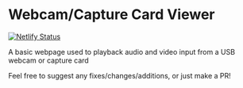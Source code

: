 # Webcam/Capture Card Viewer 

[![Netlify Status](https://api.netlify.com/api/v1/badges/211f617f-d467-4d66-a8e3-9433e603bb49/deploy-status)](https://app.netlify.com/sites/singular-yeot-fd40b1/deploys)

A basic webpage used to playback audio and video input from a USB webcam or capture card

Feel free to suggest any fixes/changes/additions, or just make a PR! 


